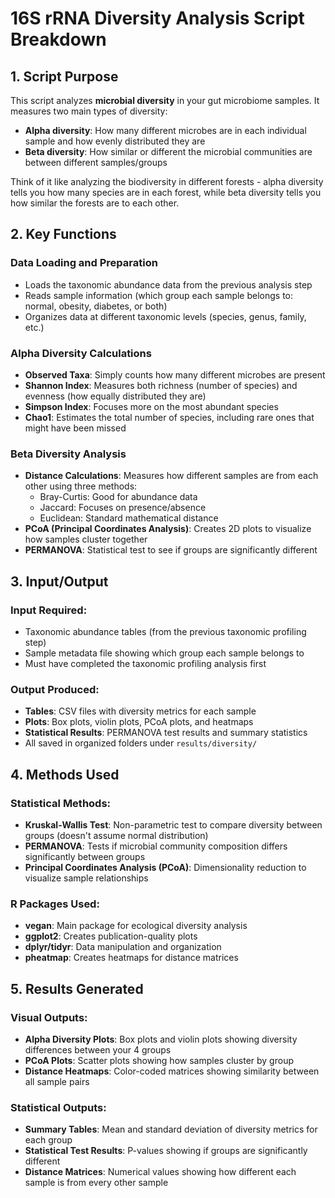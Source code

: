# 16S rRNA Diversity Analysis Script Breakdown

## 1. Script Purpose
This script analyzes **microbial diversity** in your gut microbiome samples. It measures two main types of diversity:
- **Alpha diversity**: How many different microbes are in each individual sample and how evenly distributed they are
- **Beta diversity**: How similar or different the microbial communities are between different samples/groups

Think of it like analyzing the biodiversity in different forests - alpha diversity tells you how many species are in each forest, while beta diversity tells you how similar the forests are to each other.

## 2. Key Functions

### Data Loading and Preparation
- Loads the taxonomic abundance data from the previous analysis step
- Reads sample information (which group each sample belongs to: normal, obesity, diabetes, or both)
- Organizes data at different taxonomic levels (species, genus, family, etc.)

### Alpha Diversity Calculations
- **Observed Taxa**: Simply counts how many different microbes are present
- **Shannon Index**: Measures both richness (number of species) and evenness (how equally distributed they are)
- **Simpson Index**: Focuses more on the most abundant species
- **Chao1**: Estimates the total number of species, including rare ones that might have been missed

### Beta Diversity Analysis
- **Distance Calculations**: Measures how different samples are from each other using three methods:
  - Bray-Curtis: Good for abundance data
  - Jaccard: Focuses on presence/absence
  - Euclidean: Standard mathematical distance
- **PCoA (Principal Coordinates Analysis)**: Creates 2D plots to visualize how samples cluster together
- **PERMANOVA**: Statistical test to see if groups are significantly different

## 3. Input/Output

### Input Required:
- Taxonomic abundance tables (from the previous taxonomic profiling step)
- Sample metadata file showing which group each sample belongs to
- Must have completed the taxonomic profiling analysis first

### Output Produced:
- **Tables**: CSV files with diversity metrics for each sample
- **Plots**: Box plots, violin plots, PCoA plots, and heatmaps
- **Statistical Results**: PERMANOVA test results and summary statistics
- All saved in organized folders under `results/diversity/`

## 4. Methods Used

### Statistical Methods:
- **Kruskal-Wallis Test**: Non-parametric test to compare diversity between groups (doesn't assume normal distribution)
- **PERMANOVA**: Tests if microbial community composition differs significantly between groups
- **Principal Coordinates Analysis (PCoA)**: Dimensionality reduction to visualize sample relationships

### R Packages Used:
- **vegan**: Main package for ecological diversity analysis
- **ggplot2**: Creates publication-quality plots
- **dplyr/tidyr**: Data manipulation and organization
- **pheatmap**: Creates heatmaps for distance matrices

## 5. Results Generated

### Visual Outputs:
- **Alpha Diversity Plots**: Box plots and violin plots showing diversity differences between your 4 groups
- **PCoA Plots**: Scatter plots showing how samples cluster by group
- **Distance Heatmaps**: Color-coded matrices showing similarity between all sample pairs

### Statistical Outputs:
- **Summary Tables**: Mean and standard deviation of diversity metrics for each group
- **Statistical Test Results**: P-values showing if groups are significantly different
- **Distance Matrices**: Numerical values showing how different each sample is from every other sample